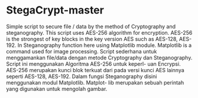 # StegaCrypt-master
Simple script to secure file / data by the method of Cryptography and  steganography. This script uses AES-256 algorithm for encryption. AES-256  is the strongest of key blocks in the key version AES such as AES-128,  AES-192.  In Steganography function here using Matplotlib module. Matplotlib is a  command used for image processing.  Script sederhana untuk menggamankan file/data dengan metode Cryptography dan Steganography. Script ini menggunakan Algoritma AES-256 untuk keperl- uan Encrypsi. AES-256 merupakan kunci blok terkuat dari pada versi kunci  AES lainnya seperti AES-128, AES-192.  Dalam fungsi Steganography disini menggunakan modul Matplotlib. Matplot- lib merupakan sebuah perintah yang digunakan untuk mengolah gambar.
